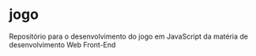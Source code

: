 # jogo
Repositório para o desenvolvimento do jogo em JavaScript da matéria de desenvolvimento Web Front-End
